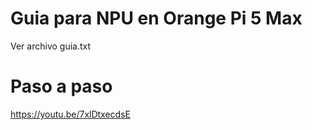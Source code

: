 # Guia para NPU en Orange Pi 5 Max 

Ver archivo guia.txt

# Paso a paso
https://youtu.be/7xlDtxecdsE



